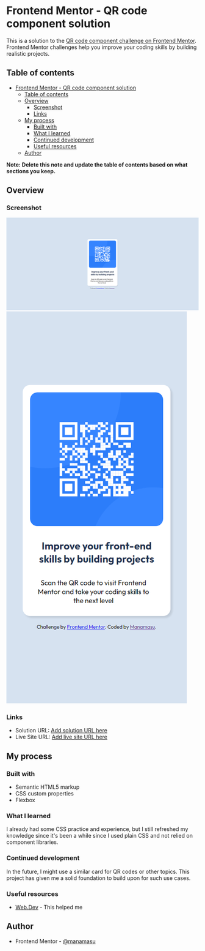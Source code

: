 # Frontend Mentor - QR code component solution

This is a solution to the [QR code component challenge on Frontend Mentor](https://www.frontendmentor.io/challenges/qr-code-component-iux_sIO_H). Frontend Mentor challenges help you improve your coding skills by building realistic projects.

## Table of contents

- [Frontend Mentor - QR code component solution](#frontend-mentor---qr-code-component-solution)
  - [Table of contents](#table-of-contents)
  - [Overview](#overview)
    - [Screenshot](#screenshot)
    - [Links](#links)
  - [My process](#my-process)
    - [Built with](#built-with)
    - [What I learned](#what-i-learned)
    - [Continued development](#continued-development)
    - [Useful resources](#useful-resources)
  - [Author](#author)

**Note: Delete this note and update the table of contents based on what sections you keep.**

## Overview

### Screenshot

![Desktop Screenshot](./Screenshot-desktop.png)
![Mobile Screenshot - Iphone 12 Pro](./Screenshot-mobile-iPhone12Pro.png)

### Links

- Solution URL: [Add solution URL here](https://your-solution-url.com)
- Live Site URL: [Add live site URL here](https://your-live-site-url.com)

## My process

### Built with

- Semantic HTML5 markup
- CSS custom properties
- Flexbox

### What I learned

I already had some CSS practice and experience, but I still refreshed my knowledge since it's been a while since I used plain CSS and not relied on component libraries.

### Continued development

In the future, I might use a similar card for QR codes or other topics. This project has given me a solid foundation to build upon for such use cases.


### Useful resources

- [Web.Dev](https://web.dev/learn/css) - This helped me

## Author

- Frontend Mentor - [@manamasu](https://www.frontendmentor.io/profile/manamasu)